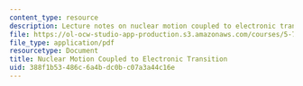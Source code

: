 ```yaml
---
content_type: resource
description: Lecture notes on nuclear motion coupled to electronic transition.
file: https://ol-ocw-studio-app-production.s3.amazonaws.com/courses/5-74-introductory-quantum-mechanics-ii-spring-2009/388f1b53486c6a4bdc0bc07a3a44c16e_MIT5_74s09_lec08.pdf
file_type: application/pdf
resourcetype: Document
title: Nuclear Motion Coupled to Electronic Transition
uid: 388f1b53-486c-6a4b-dc0b-c07a3a44c16e
---
```

